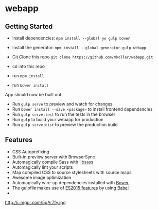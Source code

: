 # webapp


## Getting Started

- Install dependencies: `npm install --global yo gulp bower`
- Install the generator: `npm install --global generator-gulp-webapp`

- Git Clone this repo `git clone https://github.com/mkoller/webapp.git `
- cd into this repo
- run `npm install`
- run `bower install`

App should now be built out

- Run `gulp serve` to preview and watch for changes
- Run `bower install --save <package>` to install frontend dependencies
- Run `gulp serve:test` to run the tests in the browser
- Run `gulp` to build your webapp for production
- Run `gulp serve:dist` to preview the production build


## Features

* CSS Autoprefixing
* Built-in preview server with BrowserSync
* Automagically compile Sass with [libsass](http://libsass.org)
* Automagically lint your scripts
* Map compiled CSS to source stylesheets with source maps
* Awesome image optimization
* Automagically wire-up dependencies installed with [Bower](http://bower.io)
* The gulpfile makes use of [ES2015 features](https://babeljs.io/docs/learn-es2015/) by using [Babel](https://babeljs.io)
* 

http://i.imgur.com/5gAr7fy.jpg

